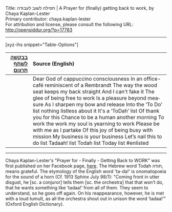 <html>
<head></head>
<body>
Title: תפילה לשוב לעבודה | A Prayer for (finally) getting back to work, by Chaya Kaplan-Lester<br />
Primary contributor: chaya.kaplan-lester<br />
For attribution and license, please consult the following URL: <a href="http://opensiddur.org/?p=17783">http://opensiddur.org/?p=17783</a>
<p />
<hr />

[xyz-ihs snippet="Table-Options"]<table style="margin-left: auto; margin-right: auto;" class="draggable">
<thead><tr><th id="x" style="text-align: right;"><a href="/contribute/upload/">בבקשה לשתף תרגום</a></th><th style="text-align: left;">Source (English)</th></tr></thead>
<tbody>
<tr><td style="vertical-align:top;">
<div class="liturgy" lang="he">

</span></div>
</td>
 
<td style="vertical-align:top;">
<div class="english" lang="en">
Dear God of cappuccino consciousness
In an office-café reminiscent of a Rembrandt
The way the wood seat keeps my back straight
And I can't fake it
The glee of being free to work
Is a pleasure beyond measure
As I sharpen my bow and release
Into the ‘To Do’ list
nothing listless about it
It's a ‘ToDah’ list
Of thank you for this
Chance to be a human another morning
To work the work my soul is yearning to work
Please be with me as I partake 
Of this joy of being busy with mission
My business is your business
Let’s nail this to do list
Tadaah! list
Todah list
Today list 
#enlisted
</div>
</td></tr>
</tbody></table>

<hr />

Chaya Kaplan-Lester's "Prayer for - Finally - Getting Back to WORK" was first published on her Facebook page, <a href="https://www.facebook.com/photo.php?fbid=10154967794988302&set=a.10150453681413302.354031.642788301&type=3">here</a>. The Hebrew word Todah תודה, means grateful. The etymology of the English word 'ta-da!' is onomatopoeia for the sound of a horn (Cf. 1913 Sphinx July 98/1): "Coming front in utter disgust, he [sc. a conjuror] tells them [sc. the orchestra] that that won’t do, that he wants something like ‘tadaa!’ from all of them. They seem to understand, so he goes off again. On his reappearance, however, he is met with a loud tumult, as all the orchestra shout out in unison the word ‘tadaa!’" (Oxford English Dictionary).
</body>
</html>